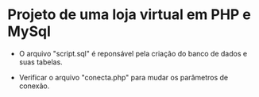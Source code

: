 # Projeto de uma loja virtual em PHP e MySql

- O arquivo "script.sql" é reponsável pela criação do banco de dados e suas tabelas.

- Verificar o arquivo "conecta.php" para mudar os parâmetros de conexão.
